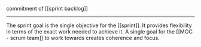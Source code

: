 commitment of [[sprint backlog]]

---

The sprint goal is the single objective for the [[sprint]]. It provides flexibility in terms of the exact work needed to achieve it. A single goal for the [[MOC - scrum team]] to work towards creates coherence and focus.